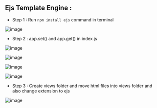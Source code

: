 ## Ejs Template Engine :
- Step 1 : Run `npm install ejs` command in terminal

![image](https://user-images.githubusercontent.com/86548591/158076838-78bfc1b7-260f-4dda-a1fc-6cdf29f54e8d.png)

- Step 2 : app.set() and app.get() in index.js

![image](https://user-images.githubusercontent.com/86548591/158077100-d4fabfde-be9b-49cc-b605-82a1546920a3.png)

![image](https://user-images.githubusercontent.com/86548591/158077241-dd3d5be4-38f1-4507-bead-0a7760b4af1b.png)

![image](https://user-images.githubusercontent.com/86548591/158078110-8c9df2a3-668a-4ee4-a23f-bcf3523a171d.png)

![image](https://user-images.githubusercontent.com/86548591/158078114-185183b8-8a71-44b3-812f-208354ddbdd3.png)

- Step 3 : Create views folder and move html files into views folder and also change extension to ejs

![image](https://user-images.githubusercontent.com/86548591/158078290-effc573a-c35d-439d-b57a-068616816c47.png)

